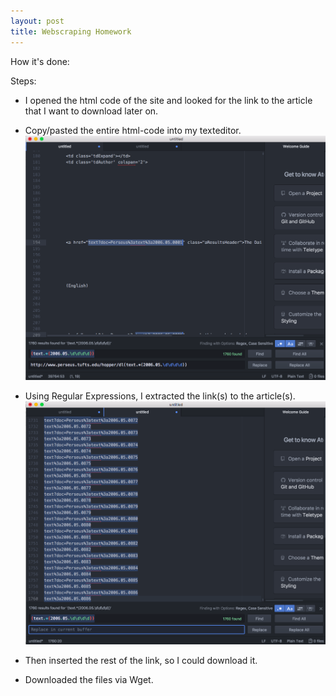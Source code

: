 ```yaml
---
layout: post
title: Webscraping Homework
---
```

How it's done:

Steps:
* I opened the html code of the site and looked for the link to the article that I want to download later on.

* Copy/pasted the entire html-code into my texteditor.
![](../img/stage1.png)

* Using Regular Expressions, I extracted the link(s) to the article(s). 
![](../img/stage2.png)

* Then inserted the rest of the link, so I could download it.

* Downloaded the files via Wget.
